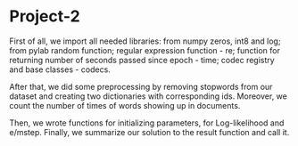 # Project-2

First of all, we import all needed libraries: from numpy zeros, int8 and log; from pylab random function; regular expression function - re; function for returning number of seconds passed since epoch - time; codec registry and base classes - codecs.

After that, we did some preprocessing by removing stopwords from our dataset and creating two dictionaries with corresponding  ids. Moreover, we count the number of times of words showing up in documents. 

Then, we wrote functions for initializing parameters, for Log-likelihood and e/mstep. Finally, we summarize our solution to the result function and call it.
